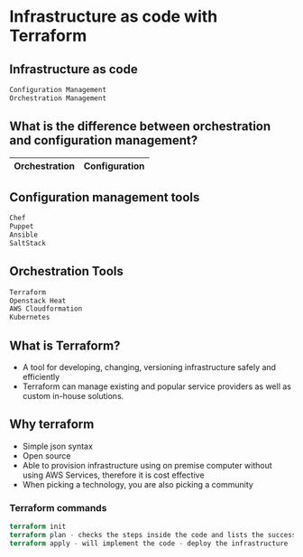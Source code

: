 # Infrastructure as code with Terraform

## Infrastructure as code 
```bash
Configuration Management 
Orchestration Management 
```

## What is the difference between orchestration and configuration management?
Orchestration|Configuration
----|----


## Configuration management tools 
```bash
Chef
Puppet 
Ansible
SaltStack
```

## Orchestration Tools 
```bash
Terraform
Openstack Heat 
AWS Cloudformation
Kubernetes
```

## What is Terraform?
- A tool for developing, changing, versioning infrastructure safely and efficiently 
- Terraform can manage existing and popular service providers as well as custom in-house solutions.

## Why terraform
- Simple json syntax
- Open source
- Able to provision infrastructure using on premise computer without using AWS Services, therefore it is cost effective
- When picking a technology, you are also picking a community 


### Terraform commands

```tf
terraform init
terraform plan - checks the steps inside the code and lists the successes and errors
terraform apply - will implement the code - deploy the infrastructure
```
